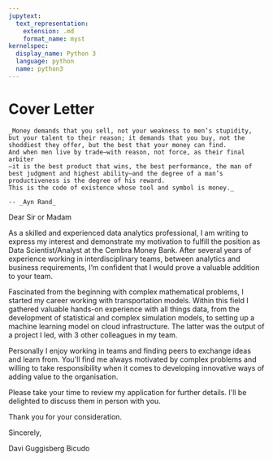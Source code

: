 ```yaml
---
jupytext:
  text_representation:
    extension: .md
    format_name: myst
kernelspec:
  display_name: Python 3
  language: python
  name: python3
---
```


# Cover Letter

```{epigraph}
_Money demands that you sell, not your weakness to men’s stupidity, 
but your talent to their reason; it demands that you buy, not the 
shoddiest they offer, but the best that your money can find. 
And when men live by trade–with reason, not force, as their final arbiter
–it is the best product that wins, the best performance, the man of 
best judgment and highest ability–and the degree of a man’s 
productiveness is the degree of his reward. 
This is the code of existence whose tool and symbol is money._

-- _Ayn Rand_
```

Dear Sir or Madam

As a skilled and experienced data analytics professional, I am writing to express my interest
and demonstrate my motivation to fulfill the position as Data Scientist/Analyst at the Cembra Money Bank. 
After several years of experience working in interdisciplinary teams, between analytics and business requirements, 
I’m confident that I would prove a valuable addition to your team.

Fascinated from the beginning with complex mathematical problems, I started my career working 
with transportation models. 
Within this field I gathered valuable hands-on experience with all things data,
from the development of statistical and complex simulation models, to setting up a machine learning model on cloud infrastructure. The latter was the output of a project I led, with 3 other colleagues in my team. 

Personally I enjoy working in teams and finding peers to exchange ideas and learn from. 
You'll find me always motivated by complex problems and willing to take responsibility 
when it comes to developing innovative ways of adding value to the organisation. 

Please take your time to review my application for further details. 
I'll be delighted to discuss them in person with you.

Thank you for your consideration.

Sincerely,

Davi Guggisberg Bicudo

